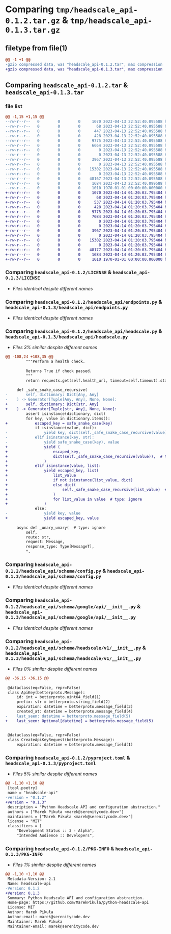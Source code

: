 # Comparing `tmp/headscale_api-0.1.2.tar.gz` & `tmp/headscale_api-0.1.3.tar.gz`

## filetype from file(1)

```diff
@@ -1 +1 @@
-gzip compressed data, was "headscale_api-0.1.2.tar", max compression
+gzip compressed data, was "headscale_api-0.1.3.tar", max compression
```

## Comparing `headscale_api-0.1.2.tar` & `headscale_api-0.1.3.tar`

### file list

```diff
@@ -1,15 +1,15 @@
--rw-r--r--   0        0        0     1070 2023-04-13 22:52:40.095588 headscale_api-0.1.2/LICENSE
--rw-r--r--   0        0        0       68 2023-04-13 22:52:40.095588 headscale_api-0.1.2/README.md
--rw-r--r--   0        0        0      447 2023-04-13 22:52:40.095588 headscale_api-0.1.2/headscale_api/__init__.py
--rw-r--r--   0        0        0      428 2023-04-13 22:52:40.095588 headscale_api-0.1.2/headscale_api/config.py
--rw-r--r--   0        0        0     9775 2023-04-13 22:52:40.095588 headscale_api-0.1.2/headscale_api/endpoints.py
--rw-r--r--   0        0        0     6664 2023-04-13 22:52:40.095588 headscale_api-0.1.2/headscale_api/headscale.py
--rw-r--r--   0        0        0        0 2023-04-13 22:52:40.095588 headscale_api-0.1.2/headscale_api/py.typed
--rw-r--r--   0        0        0        0 2023-04-13 22:52:40.095588 headscale_api-0.1.2/headscale_api/schema/__init__.py
--rw-r--r--   0        0        0     3967 2023-04-13 22:52:40.095588 headscale_api-0.1.2/headscale_api/schema/config.py
--rw-r--r--   0        0        0        0 2023-04-13 22:52:40.095588 headscale_api-0.1.2/headscale_api/schema/google/__init__.py
--rw-r--r--   0        0        0    15302 2023-04-13 22:52:40.095588 headscale_api-0.1.2/headscale_api/schema/google/api/__init__.py
--rw-r--r--   0        0        0        0 2023-04-13 22:52:40.095588 headscale_api-0.1.2/headscale_api/schema/headscale/__init__.py
--rw-r--r--   0        0        0    48167 2023-04-13 22:52:40.095588 headscale_api-0.1.2/headscale_api/schema/headscale/v1/__init__.py
--rw-r--r--   0        0        0     1684 2023-04-13 22:52:40.099588 headscale_api-0.1.2/pyproject.toml
--rw-r--r--   0        0        0     1010 1970-01-01 00:00:00.000000 headscale_api-0.1.2/PKG-INFO
+-rw-r--r--   0        0        0     1070 2023-04-14 01:20:03.795404 headscale_api-0.1.3/LICENSE
+-rw-r--r--   0        0        0       68 2023-04-14 01:20:03.795404 headscale_api-0.1.3/README.md
+-rw-r--r--   0        0        0      537 2023-04-14 01:20:03.795404 headscale_api-0.1.3/headscale_api/__init__.py
+-rw-r--r--   0        0        0      428 2023-04-14 01:20:03.795404 headscale_api-0.1.3/headscale_api/config.py
+-rw-r--r--   0        0        0     9775 2023-04-14 01:20:03.795404 headscale_api-0.1.3/headscale_api/endpoints.py
+-rw-r--r--   0        0        0     7084 2023-04-14 01:20:03.795404 headscale_api-0.1.3/headscale_api/headscale.py
+-rw-r--r--   0        0        0        0 2023-04-14 01:20:03.795404 headscale_api-0.1.3/headscale_api/py.typed
+-rw-r--r--   0        0        0        0 2023-04-14 01:20:03.795404 headscale_api-0.1.3/headscale_api/schema/__init__.py
+-rw-r--r--   0        0        0     3967 2023-04-14 01:20:03.795404 headscale_api-0.1.3/headscale_api/schema/config.py
+-rw-r--r--   0        0        0        0 2023-04-14 01:20:03.795404 headscale_api-0.1.3/headscale_api/schema/google/__init__.py
+-rw-r--r--   0        0        0    15302 2023-04-14 01:20:03.795404 headscale_api-0.1.3/headscale_api/schema/google/api/__init__.py
+-rw-r--r--   0        0        0        0 2023-04-14 01:20:03.795404 headscale_api-0.1.3/headscale_api/schema/headscale/__init__.py
+-rw-r--r--   0        0        0    48177 2023-04-14 01:20:03.795404 headscale_api-0.1.3/headscale_api/schema/headscale/v1/__init__.py
+-rw-r--r--   0        0        0     1684 2023-04-14 01:20:03.795404 headscale_api-0.1.3/pyproject.toml
+-rw-r--r--   0        0        0     1010 1970-01-01 00:00:00.000000 headscale_api-0.1.3/PKG-INFO
```

### Comparing `headscale_api-0.1.2/LICENSE` & `headscale_api-0.1.3/LICENSE`

 * *Files identical despite different names*

### Comparing `headscale_api-0.1.2/headscale_api/endpoints.py` & `headscale_api-0.1.3/headscale_api/endpoints.py`

 * *Files identical despite different names*

### Comparing `headscale_api-0.1.2/headscale_api/headscale.py` & `headscale_api-0.1.3/headscale_api/headscale.py`

 * *Files 3% similar despite different names*

```diff
@@ -108,24 +108,35 @@
         """Perform a health check.
 
         Returns True if check passed.
         """
         return requests.get(self.health_url, timeout=self.timeout).status_code == 200
 
     def _safe_snake_case_recursive(
-        self, dictionary: Dict[Any, Any]
-    ) -> Generator[Tuple[Any, Any], None, None]:
+        self, dictionary: Dict[str, Any]
+    ) -> Generator[Tuple[str, Any], None, None]:
         assert isinstance(dictionary, dict)
         for key, value in dictionary.items():
+            escaped_key = safe_snake_case(key)
             if isinstance(value, dict):
-                yield key, dict(self._safe_snake_case_recursive(value))  # type: ignore
-            elif isinstance(key, str):
-                yield safe_snake_case(key), value
+                yield (
+                    escaped_key,
+                    dict(self._safe_snake_case_recursive(value)),  # type: ignore
+                )
+            elif isinstance(value, list):
+                yield escaped_key, list(
+                    list_value
+                    if not isinstance(list_value, dict)
+                    else dict(
+                        self._safe_snake_case_recursive(list_value)  # type: ignore
+                    )
+                    for list_value in value  # type: ignore
+                )
             else:
-                yield key, value
+                yield escaped_key, value
 
     async def _unary_unary(  # type: ignore
         self,
         route: str,
         request: Message,
         response_type: Type[MessageT],
         *,
```

### Comparing `headscale_api-0.1.2/headscale_api/schema/config.py` & `headscale_api-0.1.3/headscale_api/schema/config.py`

 * *Files identical despite different names*

### Comparing `headscale_api-0.1.2/headscale_api/schema/google/api/__init__.py` & `headscale_api-0.1.3/headscale_api/schema/google/api/__init__.py`

 * *Files identical despite different names*

### Comparing `headscale_api-0.1.2/headscale_api/schema/headscale/v1/__init__.py` & `headscale_api-0.1.3/headscale_api/schema/headscale/v1/__init__.py`

 * *Files 0% similar despite different names*

```diff
@@ -36,15 +36,15 @@
 
 @dataclass(eq=False, repr=False)
 class ApiKey(betterproto.Message):
     id: int = betterproto.uint64_field(1)
     prefix: str = betterproto.string_field(2)
     expiration: datetime = betterproto.message_field(3)
     created_at: datetime = betterproto.message_field(4)
-    last_seen: datetime = betterproto.message_field(5)
+    last_seen: Optional[datetime] = betterproto.message_field(5)
 
 
 @dataclass(eq=False, repr=False)
 class CreateApiKeyRequest(betterproto.Message):
     expiration: datetime = betterproto.message_field(1)
```

### Comparing `headscale_api-0.1.2/pyproject.toml` & `headscale_api-0.1.3/pyproject.toml`

 * *Files 5% similar despite different names*

```diff
@@ -1,10 +1,10 @@
 [tool.poetry]
 name = "headscale-api"
-version = "0.1.2"
+version = "0.1.3"
 description = "Python Headscale API and configuration abstraction."
 authors = ["Marek Pikuła <marek@serenitycode.dev>"]
 maintainers = ["Marek Pikuła <marek@serenitycode.dev>"]
 license = "MIT"
 classifiers = [
     "Development Status :: 3 - Alpha",
     "Intended Audience :: Developers",
```

### Comparing `headscale_api-0.1.2/PKG-INFO` & `headscale_api-0.1.3/PKG-INFO`

 * *Files 1% similar despite different names*

```diff
@@ -1,10 +1,10 @@
 Metadata-Version: 2.1
 Name: headscale-api
-Version: 0.1.2
+Version: 0.1.3
 Summary: Python Headscale API and configuration abstraction.
 Home-page: https://github.com/MarekPikula/python-headscale-api
 License: MIT
 Author: Marek Pikuła
 Author-email: marek@serenitycode.dev
 Maintainer: Marek Pikuła
 Maintainer-email: marek@serenitycode.dev
```

